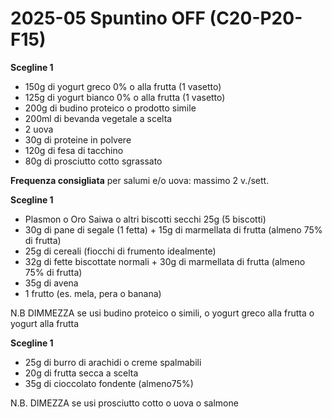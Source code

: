 # 2025-05 Spuntino OFF (C20-P20-F15)

**Scegline 1**

- 150g di yogurt greco 0% o alla frutta (1 vasetto)
- 125g di yogurt bianco 0% o alla frutta (1 vasetto)
- 200g di budino proteico o prodotto simile
- 200ml di bevanda vegetale a scelta
- 2 uova
- 30g di proteine in polvere
- 120g di fesa di tacchino
- 80g di prosciutto cotto sgrassato

**Frequenza consigliata** per salumi e/o uova: massimo 2 v./sett.

**Scegline 1**

- Plasmon o Oro Saiwa o altri biscotti secchi 25g (5 biscotti)
- 30g di pane di segale (1 fetta) + 15g di marmellata di frutta (almeno 75% di frutta)
- 25g di cereali (fiocchi di frumento idealmente)
- 32g di fette biscottate normali + 30g di marmellata di frutta (almeno 75% di frutta)
- 35g di avena
- 1 frutto (es. mela, pera o banana)

N.B DIMMEZZA se usi budino proteico o simili, o yogurt greco alla frutta o yogurt alla frutta

**Scegline 1**

- 25g di burro di arachidi o creme spalmabili
- 20g di frutta secca a scelta
- 35g di cioccolato fondente (almeno75%)

N.B. DIMEZZA se usi prosciutto cotto o uova o salmone
